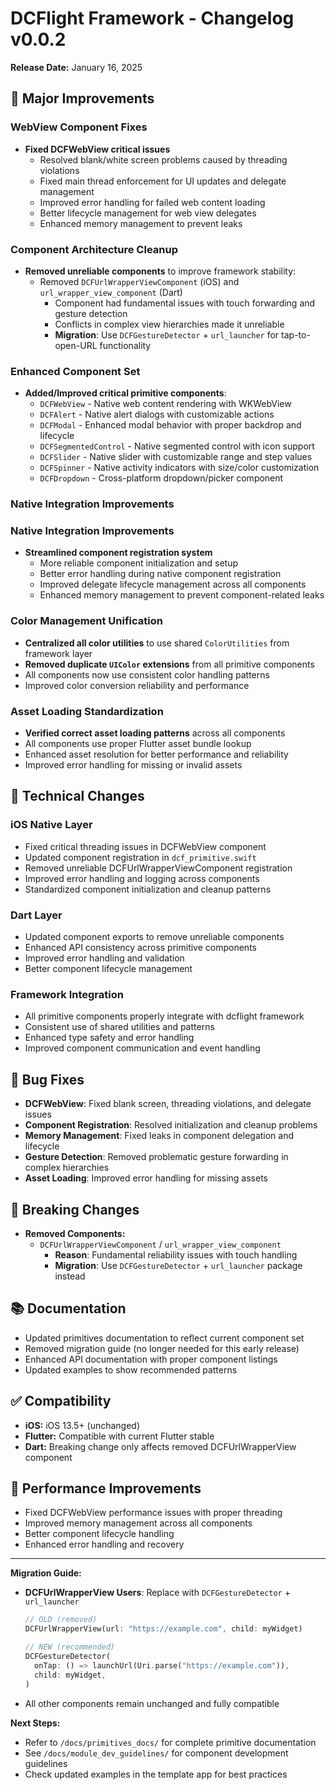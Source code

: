 # DCFlight Framework - Changelog v0.0.2

**Release Date:** January 16, 2025

## 🚀 Major Improvements

### WebView Component Fixes
- **Fixed DCFWebView critical issues**
  - Resolved blank/white screen problems caused by threading violations
  - Fixed main thread enforcement for UI updates and delegate management
  - Improved error handling for failed web content loading
  - Better lifecycle management for web view delegates
  - Enhanced memory management to prevent leaks

### Component Architecture Cleanup
- **Removed unreliable components** to improve framework stability:
  - Removed `DCFUrlWrapperViewComponent` (iOS) and `url_wrapper_view_component` (Dart)
    - Component had fundamental issues with touch forwarding and gesture detection
    - Conflicts in complex view hierarchies made it unreliable
    - **Migration**: Use `DCFGestureDetector` + `url_launcher` for tap-to-open-URL functionality

### Enhanced Component Set
- **Added/Improved critical primitive components**:
  - `DCFWebView` - Native web content rendering with WKWebView
  - `DCFAlert` - Native alert dialogs with customizable actions  
  - `DCFModal` - Enhanced modal behavior with proper backdrop and lifecycle
  - `DCFSegmentedControl` - Native segmented control with icon support
  - `DCFSlider` - Native slider with customizable range and step values
  - `DCFSpinner` - Native activity indicators with size/color customization
  - `DCFDropdown` - Cross-platform dropdown/picker component

### Native Integration Improvements
### Native Integration Improvements
- **Streamlined component registration system**
  - More reliable component initialization and setup
  - Better error handling during native component registration
  - Improved delegate lifecycle management across all components
  - Enhanced memory management to prevent component-related leaks

### Color Management Unification
- **Centralized all color utilities** to use shared `ColorUtilities` from framework layer
- **Removed duplicate `UIColor` extensions** from all primitive components
- All components now use consistent color handling patterns
- Improved color conversion reliability and performance

### Asset Loading Standardization
- **Verified correct asset loading patterns** across all components
- All components use proper Flutter asset bundle lookup
- Enhanced asset resolution for better performance and reliability
- Improved error handling for missing or invalid assets

## 🔧 Technical Changes

### iOS Native Layer
- Fixed critical threading issues in DCFWebView component
- Updated component registration in `dcf_primitive.swift`
- Removed unreliable DCFUrlWrapperViewComponent registration
- Improved error handling and logging across components
- Standardized component initialization and cleanup patterns

### Dart Layer
- Updated component exports to remove unreliable components
- Enhanced API consistency across primitive components
- Improved error handling and validation
- Better component lifecycle management

### Framework Integration
- All primitive components properly integrate with dcflight framework
- Consistent use of shared utilities and patterns
- Enhanced type safety and error handling
- Improved component communication and event handling

## 🐛 Bug Fixes
- **DCFWebView**: Fixed blank screen, threading violations, and delegate issues
- **Component Registration**: Resolved initialization and cleanup problems
- **Memory Management**: Fixed leaks in component delegation and lifecycle
- **Gesture Detection**: Removed problematic gesture forwarding in complex hierarchies
- **Asset Loading**: Improved error handling for missing assets

## 🔄 Breaking Changes
- **Removed Components:**
  - `DCFUrlWrapperViewComponent` / `url_wrapper_view_component`
    - **Reason**: Fundamental reliability issues with touch handling
    - **Migration**: Use `DCFGestureDetector` + `url_launcher` package instead

## 📚 Documentation
- Updated primitives documentation to reflect current component set
- Removed migration guide (no longer needed for this early release)
- Enhanced API documentation with proper component listings
- Updated examples to show recommended patterns

## ✅ Compatibility
- **iOS:** iOS 13.5+ (unchanged)
- **Flutter:** Compatible with current Flutter stable
- **Dart:** Breaking change only affects removed DCFUrlWrapperView component

## 🎯 Performance Improvements
- Fixed DCFWebView performance issues with proper threading
- Improved memory management across all components
- Better component lifecycle handling
- Enhanced error handling and recovery

---

**Migration Guide:**
- **DCFUrlWrapperView Users**: Replace with `DCFGestureDetector` + `url_launcher`
  ```dart
  // OLD (removed)
  DCFUrlWrapperView(url: "https://example.com", child: myWidget)
  
  // NEW (recommended)
  DCFGestureDetector(
    onTap: () => launchUrl(Uri.parse("https://example.com")),
    child: myWidget,
  )
  ```
- All other components remain unchanged and fully compatible

**Next Steps:**
- Refer to `/docs/primitives_docs/` for complete primitive documentation
- See `/docs/module_dev_guidelines/` for component development guidelines
- Check updated examples in the template app for best practices
